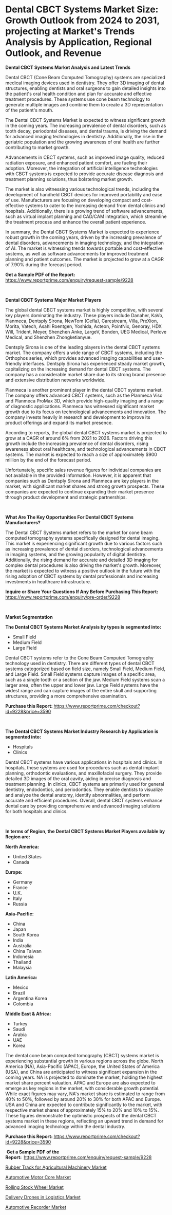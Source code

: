 <p><h1>Dental CBCT Systems Market Size: Growth Outlook from 2024 to 2031, projecting at Market's Trends Analysis by Application, Regional Outlook, and Revenue</h1></p><p><strong>Dental CBCT Systems Market Analysis and Latest Trends</strong></p>
<p><p>Dental CBCT (Cone Beam Computed Tomography) systems are specialized medical imaging devices used in dentistry. They offer 3D imaging of dental structures, enabling dentists and oral surgeons to gain detailed insights into the patient's oral health condition and plan for accurate and effective treatment procedures. These systems use cone beam technology to generate multiple images and combine them to create a 3D representation of the patient's mouth.</p><p>The Dental CBCT Systems Market is expected to witness significant growth in the coming years. The increasing prevalence of dental disorders, such as tooth decay, periodontal diseases, and dental trauma, is driving the demand for advanced imaging technologies in dentistry. Additionally, the rise in the geriatric population and the growing awareness of oral health are further contributing to market growth.</p><p>Advancements in CBCT systems, such as improved image quality, reduced radiation exposure, and enhanced patient comfort, are fueling their adoption. Moreover, the integration of artificial intelligence technologies with CBCT systems is expected to provide accurate disease diagnosis and treatment planning solutions, thus bolstering market growth.</p><p>The market is also witnessing various technological trends, including the development of handheld CBCT devices for improved portability and ease of use. Manufacturers are focusing on developing compact and cost-effective systems to cater to the increasing demand from dental clinics and hospitals. Additionally, there is a growing trend of software advancements, such as virtual implant planning and CAD/CAM integration, which streamline the treatment process and enhance the overall patient experience.</p><p>In summary, the Dental CBCT Systems Market is expected to experience robust growth in the coming years, driven by the increasing prevalence of dental disorders, advancements in imaging technology, and the integration of AI. The market is witnessing trends towards portable and cost-effective systems, as well as software advancements for improved treatment planning and patient outcomes. The market is projected to grow at a CAGR of 7.90% during the forecast period.</p></p>
<p><strong>Get a Sample PDF of the Report:&nbsp;</strong> <a href="https://www.reportprime.com/enquiry/request-sample/9228">https://www.reportprime.com/enquiry/request-sample/9228</a></p>
<p>&nbsp;</p>
<p><strong>Dental CBCT Systems Major Market Players</strong></p>
<p><p>The global dental CBCT systems market is highly competitive, with several key players dominating the industry. These players include Danaher, KaVo, Planmeca, Dentsply Sirona, NewTom (Cefla), Carestream, Villa, PreXion, Morita, Vatech, Asahi Roentgen, Yoshida, Acteon, PointNix, Genoray, HDX Will, Trident, Meyer, Shenzhen Anke, LargeV, Bonden, UEG Medical, Perlove Medical, and Shenzhen Zhongketianyue.</p><p>Dentsply Sirona is one of the leading players in the dental CBCT systems market. The company offers a wide range of CBCT systems, including the Orthophos series, which provides advanced imaging capabilities and user-friendly interfaces. Dentsply Sirona has experienced steady market growth, capitalizing on the increasing demand for dental CBCT systems. The company has a considerable market share due to its strong brand presence and extensive distribution networks worldwide.</p><p>Planmeca is another prominent player in the dental CBCT systems market. The company offers advanced CBCT systems, such as the Planmeca Viso and Planmeca ProMax 3D, which provide high-quality imaging and a range of diagnostic applications. Planmeca has witnessed significant market growth due to its focus on technological advancements and innovation. The company invests heavily in research and development to improve its product offerings and expand its market presence. </p><p>According to reports, the global dental CBCT systems market is projected to grow at a CAGR of around 6% from 2021 to 2026. Factors driving this growth include the increasing prevalence of dental disorders, rising awareness about oral healthcare, and technological advancements in CBCT systems. The market is expected to reach a size of approximately $900 million by the end of the forecast period.</p><p>Unfortunately, specific sales revenue figures for individual companies are not available in the provided information. However, it is apparent that companies such as Dentsply Sirona and Planmeca are key players in the market, with significant market shares and strong growth prospects. These companies are expected to continue expanding their market presence through product development and strategic partnerships.</p></p>
<p>&nbsp;</p>
<p><strong>What Are The Key Opportunities For Dental CBCT Systems Manufacturers?</strong></p>
<p><p>The Dental CBCT Systems market refers to the market for cone beam computed tomography systems specifically designed for dental imaging. This market is experiencing significant growth due to various factors such as increasing prevalence of dental disorders, technological advancements in imaging systems, and the growing popularity of digital dentistry. Additionally, the rising demand for accurate and detailed 3D imaging for complex dental procedures is also driving the market's growth. Moreover, the market is expected to witness a positive outlook in the future with the rising adoption of CBCT systems by dental professionals and increasing investments in healthcare infrastructure.</p></p>
<p><strong>Inquire or Share Your Questions If Any Before Purchasing This Report:</strong> <a href="https://www.reportprime.com/enquiry/pre-order/9228">https://www.reportprime.com/enquiry/pre-order/9228</a></p>
<p>&nbsp;</p>
<p><strong>Market Segmentation</strong></p>
<p><strong>The Dental CBCT Systems Market Analysis by types is segmented into:</strong></p>
<p><ul><li>Small Field</li><li>Medium Field</li><li>Large Field</li></ul></p>
<p><p>Dental CBCT systems refer to the Cone Beam Computed Tomography technology used in dentistry. There are different types of dental CBCT systems categorized based on field size, namely Small Field, Medium Field, and Large Field. Small Field systems capture images of a specific area, such as a single tooth or a section of the jaw. Medium Field systems scan a larger area, often the upper and lower jaw. Large Field systems have the widest range and can capture images of the entire skull and supporting structures, providing a more comprehensive examination.</p></p>
<p><strong>Purchase this Report:&nbsp;</strong><a href="https://www.reportprime.com/checkout?id=9228&price=3590">https://www.reportprime.com/checkout?id=9228&price=3590</a></p>
<p>&nbsp;</p>
<p><strong>The Dental CBCT Systems Market Industry Research by Application is segmented into:</strong></p>
<p><ul><li>Hospitals</li><li>Clinics</li></ul></p>
<p><p>Dental CBCT systems have various applications in hospitals and clinics. In hospitals, these systems are used for procedures such as dental implant planning, orthodontic evaluations, and maxillofacial surgery. They provide detailed 3D images of the oral cavity, aiding in precise diagnosis and treatment planning. In clinics, CBCT systems are primarily used for general dentistry, endodontics, and periodontics. They enable dentists to visualize and analyze the dental anatomy, identify abnormalities, and perform accurate and efficient procedures. Overall, dental CBCT systems enhance dental care by providing comprehensive and advanced imaging solutions for both hospitals and clinics.</p></p>
<p>&nbsp;</p>
<p><strong>In terms of Region, the Dental CBCT Systems Market Players available by Region are:</strong></p>
<p>
    <p> <strong> North America: </strong>
        <ul>
            <li>United States</li>
            <li>Canada</li>
        </ul>
        </p> 
    <p> <strong> Europe: </strong>
        <ul>
            <li>Germany</li>
            <li>France</li>
            <li>U.K.</li>
            <li>Italy</li>
            <li>Russia</li>
        </ul>
        </p> 
    <p> <strong> Asia-Pacific: </strong>
        <ul>
            <li>China</li>
            <li>Japan</li>
            <li>South Korea</li>
            <li>India</li>
            <li>Australia</li>
            <li>China Taiwan</li>
            <li>Indonesia</li>
            <li>Thailand</li>
            <li>Malaysia</li>
        </ul>
        </p> 
    <p> <strong> Latin America: </strong>
        <ul>
            <li>Mexico</li>
            <li>Brazil</li>
            <li>Argentina Korea</li>
            <li>Colombia</li>
        </ul>
        </p> 
    <p> <strong> Middle East & Africa: </strong>
        <ul>
            <li>Turkey</li>
            <li>Saudi</li>
            <li>Arabia</li>
            <li>UAE</li>
            <li>Korea</li>
        </ul>
    </p>
    </p>
<p><p>The dental cone beam computed tomography (CBCT) systems market is experiencing substantial growth in various regions across the globe. North America (NA), Asia-Pacific (APAC), Europe, the United States of America (USA), and China are anticipated to witness significant expansion in the coming years. NA is projected to dominate the market, holding the highest market share percent valuation. APAC and Europe are also expected to emerge as key regions in the market, with considerable growth potential. While exact figures may vary, NA's market share is estimated to range from 40% to 50%, followed by around 20% to 30% for both APAC and Europe. USA and China are expected to contribute significantly to the market, with respective market shares of approximately 15% to 20% and 10% to 15%. These figures demonstrate the optimistic prospects of the dental CBCT systems market in these regions, reflecting an upward trend in demand for advanced imaging technology within the dental industry.</p></p>
<p><strong>Purchase this Report: </strong><a href="https://www.reportprime.com/checkout?id=9228&price=3590">https://www.reportprime.com/checkout?id=9228&price=3590</a></p>
<p>&nbsp;<strong>Get a Sample PDF of the Report:&nbsp;&nbsp;</strong><a href="https://www.reportprime.com/enquiry/request-sample/9228">https://www.reportprime.com/enquiry/request-sample/9228</a></p>
<p><strong></strong></p>
<p><p><a href="https://medium.com/@jordanmendez766/analyzing-rubber-track-for-agricultural-machinery-market-global-industry-perspective-and-forecast-bd08c7334f75">Rubber Track for Agricultural Machinery Market</a></p><p><a href="https://medium.com/@catherinemartinez15/automotive-motor-core-market-trends-and-market-analysis-forecasted-for-period-2024-2031-850a7e2174b1">Automotive Motor Core Market</a></p><p><a href="https://medium.com/@catherinemartinez15/rolling-stock-wheel-market-outlook-industry-overview-and-forecast-2024-to-2031-891c15e02384">Rolling Stock Wheel Market</a></p><p><a href="https://medium.com/@loririce03/delivery-drones-in-logistics-market-size-reveals-the-best-marketing-channels-in-global-industry-d86e651fbf08">Delivery Drones in Logistics Market</a></p><p><a href="https://medium.com/@catherinemartinez15/automotive-recorder-market-analysis-and-sze-forecasted-for-period-from-2024-to-2031-220eb2ebd377">Automotive Recorder Market</a></p></p>